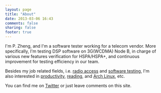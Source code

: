 ```yaml
---
layout: page
title: "About"
date: 2013-03-06 16:43
comments: false
sharing: false
footer: true
---
```


I'm P. Zheng, and I'm a software tester working for a telecom vendor. More specifically, I'm testing DSP software on 3G(WCDMA) Node B, in charge of various new features verification for HSPA/HSPA+, and continuous improvement for testing efficiency in our team.

Besides my job related fields, i.e. [radio access](http://blog.pzheng.me/categories.html#radioaccess) and [software testing](http://blog.pzheng.me/categories.html#testing), I'm also interested in [productivity](http://blog.pzheng.me/categories.html#productivity), [reading](http://blog.pzheng.me/categories.html#reading), and [Arch Linux](http://blog.pzheng.me/categories.html#archlinux), etc.

You can find me on [Twitter](https://twitter.com/knoise) or just leave comments on this site.

